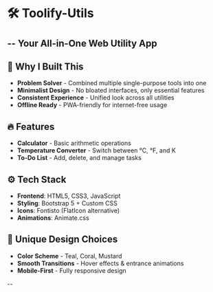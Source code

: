 # 🛠️ Toolify-Utils  
--
**Your All-in-One Web Utility App**  
--

## 🌟 Why I Built This  
- **Problem Solver** - Combined multiple single-purpose tools into one  
- **Minimalist Design** - No bloated interfaces, only essential features  
- **Consistent Experience** - Unified look across all utilities  
- **Offline Ready** - PWA-friendly for internet-free usage  

## 🔥 Features  
- **Calculator** - Basic arithmetic operations  
- **Temperature Converter** - Switch between °C, °F, and K  
- **To-Do List** - Add, delete, and manage tasks  

## ⚙ Tech Stack  
- **Frontend**: HTML5, CSS3, JavaScript  
- **Styling**: Bootstrap 5 + Custom CSS  
- **Icons**: Fontisto (FlatIcon alternative)  
- **Animations**: Animate.css  

## 🎨 Unique Design Choices  
- **Color Scheme** - Teal, Coral, Mustard  
- **Smooth Transitions** - Hover effects & entrance animations  
- **Mobile-First** - Fully responsive design  

--
